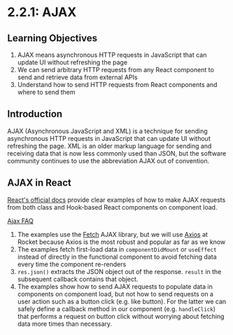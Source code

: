 # 2.2.1: AJAX

## Learning Objectives

1. AJAX means asynchronous HTTP requests in JavaScript that can update UI without refreshing the page
2. We can send arbitrary HTTP requests from any React component to send and retrieve data from external APIs
3. Understand how to send HTTP requests from React components and where to send them

## Introduction

AJAX (Asynchronous JavaScript and XML) is a technique for sending asynchronous HTTP requests in JavaScript that can update UI without refreshing the page. XML is an older markup language for sending and receiving data that is now less commonly used than JSON, but the software community continues to use the abbreviation AJAX out of convention.

## AJAX in React

[React's official docs](https://reactjs.org/docs/faq-ajax.html) provide clear examples of how to make AJAX requests from both class and Hook-based React components on component load.

[Ajax FAQ](https://reactjs.org/docs/faq-ajax.html)

1. The examples use the [Fetch](https://developer.mozilla.org/en-US/docs/Web/API/Fetch\_API) AJAX library, but we will use [Axios](https://axios-http.com/docs/intro) at Rocket because Axios is the most robust and popular as far as we know
2. The examples fetch first-load data in `componentDidMount` or `useEffect` instead of directly in the functional component to avoid fetching data every time the component re-renders
3. `res.json()` extracts the JSON object out of the response. `result` in the subsequent callback contains that object.
4. The examples show how to send AJAX requests to populate data in components on component load, but not how to send requests on a user action such as a button click (e.g. like button). For the latter we can safely define a callback method in our component (e.g. `handleClick`) that performs a request on button click without worrying about fetching data more times than necessary.

